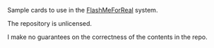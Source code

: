 Sample cards to use in the [FlashMeForReal](https://github.com/Reavenk/FlashMeForReal) system.

The repository is unlicensed.

I make no guarantees on the correctness of the contents in the repo.